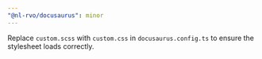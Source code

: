 ```yaml
---
"@nl-rvo/docusaurus": minor
---
```


Replace `custom.scss` with `custom.css` in `docusaurus.config.ts` to ensure the stylesheet loads correctly.
